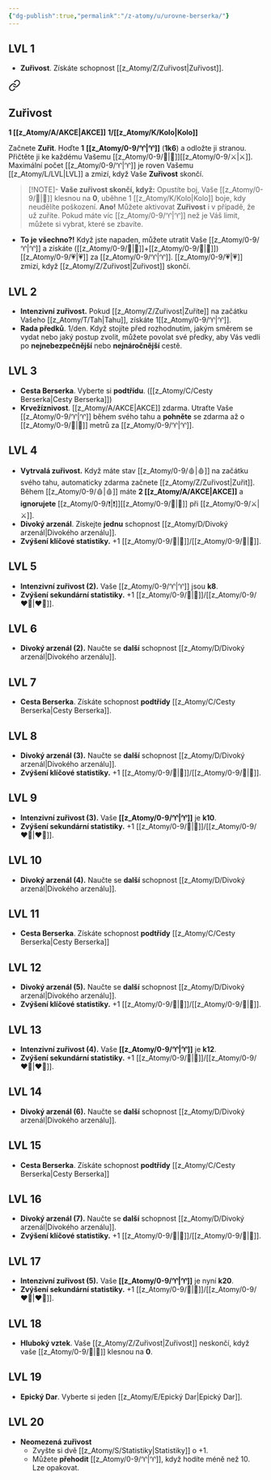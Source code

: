 ```yaml
---
{"dg-publish":true,"permalink":"/z-atomy/u/urovne-berserka/"}
---
```


## LVL 1
- **Zuřivost**. Získáte schopnost [[z_Atomy/Z/Zuřivost\|Zuřivost]].

<div class="transclusion internal-embed is-loaded"><a class="markdown-embed-link" href="/z-atomy/z/zurivost/" aria-label="Open link"><svg xmlns="http://www.w3.org/2000/svg" width="24" height="24" viewBox="0 0 24 24" fill="none" stroke="currentColor" stroke-width="2" stroke-linecap="round" stroke-linejoin="round" class="svg-icon lucide-link"><path d="M10 13a5 5 0 0 0 7.54.54l3-3a5 5 0 0 0-7.07-7.07l-1.72 1.71"></path><path d="M14 11a5 5 0 0 0-7.54-.54l-3 3a5 5 0 0 0 7.07 7.07l1.71-1.71"></path></svg></a><div class="markdown-embed">




## Zuřivost
**1 [[z_Atomy/A/AKCE\|AKCE]]**
**1/[[z_Atomy/K/Kolo\|Kolo]]**

Začnete **Zuřit**. Hoďte **1** **[[z_Atomy/0-9/♈\|♈]]** (**1k6**) a odložte ji stranou. Přičtěte ji ke každému Vašemu [[z_Atomy/0-9/💪\|💪]][[z_Atomy/0-9/⚔️\|⚔️]]. 
Maximální počet [[z_Atomy/0-9/♈\|♈]] je roven Vašemu [[z_Atomy/L/LVL\|LVL]] a zmizí, když Vaše **Zuřivost** skončí.

>[!NOTE]- **Vaše zuřivost skončí, když:** 
>Opustíte boj, Vaše [[z_Atomy/0-9/💖\|💖]] klesnou na **0**, uběhne 1 [[z_Atomy/K/Kolo\|Kolo]] boje, kdy neudělíte poškození.
>**Ano!** Můžete aktivovat **Zuřivost** i v případě, že už zuříte. Pokud máte víc [[z_Atomy/0-9/♈\|♈]] než je Váš limit, můžete si vybrat, které se zbavíte.

</div></div>

- **To je všechno?!** Když jste napaden, můžete utratit Vaše [[z_Atomy/0-9/♈\|♈]] a získáte ([[z_Atomy/0-9/💪\|💪]]+[[z_Atomy/0-9/🎯\|🎯]]) [[z_Atomy/0-9/💗\|💗]] za [[z_Atomy/0-9/♈\|♈]]. [[z_Atomy/0-9/💗\|💗]] zmizí, když [[z_Atomy/Z/Zuřivost\|Zuřivost]] skončí.
## LVL 2
- **Intenzivní zuřivost.** Pokud [[z_Atomy/Z/Zuřivost\|Zuříte]] na začátku Vašeho [[z_Atomy/T/Tah\|Tahu]], získáte 1[[z_Atomy/0-9/♈\|♈]].
- **Rada předků**. 1/den. Když stojíte před rozhodnutím, jakým směrem se vydat nebo jaký postup zvolit, můžete povolat své předky, aby Vás vedli po **nejnebezpečnější** nebo **nejnáročnější** cestě.
## LVL 3
- **Cesta Berserka**. Vyberte si **podtřídu**. ([[z_Atomy/C/Cesty Berserka\|Cesty Berserka]])
- **Krvežíznivost**. [[z_Atomy/A/AKCE\|AKCE]] zdarma. Utraťte Vaše [[z_Atomy/0-9/♈\|♈]] během svého tahu a **pohněte** se zdarma až o [[z_Atomy/0-9/🎯\|🎯]] metrů za [[z_Atomy/0-9/♈\|♈]].
## LVL 4
- **Vytrvalá zuřivost.** Když máte stav [[z_Atomy/0-9/🩸\|🩸]] na začátku svého tahu, automaticky zdarma začnete [[z_Atomy/Z/Zuřivost\|Zuřit]]. Během [[z_Atomy/0-9/🩸\|🩸]] máte **2 [[z_Atomy/A/AKCE\|AKCE]]** a **ignorujete** [[z_Atomy/0-9/❗\|❗]][[z_Atomy/0-9/💪\|💪]] při [[z_Atomy/0-9/⚔️\|⚔️]].
- **Divoký arzenál**. Získejte **jednu** schopnost [[z_Atomy/D/Divoký arzenál\|Divokého arzenálu]].
- **Zvýšení klíčové statistiky.** +1 [[z_Atomy/0-9/💪\|💪]]/[[z_Atomy/0-9/🎯\|🎯]].
## LVL 5
- **Intenzivní zuřivost (2).** Vaše [[z_Atomy/0-9/♈\|♈]] jsou **k8**.
- **Zvýšení sekundární statistiky.** +1 [[z_Atomy/0-9/📖\|📖]]/[[z_Atomy/0-9/❤️‍🔥\|❤️‍🔥]].
## LVL 6
- **Divoký arzenál (2).** Naučte se **další** schopnost [[z_Atomy/D/Divoký arzenál\|Divokého arzenálu]].
## LVL 7
- **Cesta Berserka**. Získáte schopnost **podtřídy** [[z_Atomy/C/Cesty Berserka\|Cesty Berserka]].
## LVL 8
- **Divoký arzenál (3).** Naučte se **další** schopnost [[z_Atomy/D/Divoký arzenál\|Divokého arzenálu]].
- **Zvýšení klíčové statistiky.** +1 [[z_Atomy/0-9/💪\|💪]]/[[z_Atomy/0-9/🎯\|🎯]].
## LVL 9
- **Intenzivní zuřivost (3).** Vaše **[[z_Atomy/0-9/♈\|♈]]** je **k10**.
- **Zvýšení sekundární statistiky.** +1 [[z_Atomy/0-9/📖\|📖]]/[[z_Atomy/0-9/❤️‍🔥\|❤️‍🔥]].
## LVL 10
- **Divoký arzenál (4).** Naučte se **další** schopnost [[z_Atomy/D/Divoký arzenál\|Divokého arzenálu]].
## LVL 11
- **Cesta Berserka**. Získáte schopnost **podtřídy** [[z_Atomy/C/Cesty Berserka\|Cesty Berserka]]
## LVL 12
- **Divoký arzenál (5).** Naučte se **další** schopnost [[z_Atomy/D/Divoký arzenál\|Divokého arzenálu]].
- **Zvýšení klíčové statistiky.** +1 [[z_Atomy/0-9/💪\|💪]]/[[z_Atomy/0-9/🎯\|🎯]].
## LVL 13
- **Intenzivní zuřivost (4).** Vaše **[[z_Atomy/0-9/♈\|♈]]** je **k12**.
- **Zvýšení sekundární statistiky.** +1 [[z_Atomy/0-9/📖\|📖]]/[[z_Atomy/0-9/❤️‍🔥\|❤️‍🔥]].
## LVL 14
- **Divoký arzenál (6).** Naučte se **další** schopnost [[z_Atomy/D/Divoký arzenál\|Divokého arzenálu]].
## LVL 15
- **Cesta Berserka**. Získáte schopnost **podtřídy** [[z_Atomy/C/Cesty Berserka\|Cesty Berserka]]
## LVL 16
- **Divoký arzenál (7).** Naučte se **další** schopnost [[z_Atomy/D/Divoký arzenál\|Divokého arzenálu]].
- **Zvýšení klíčové statistiky.** +1 [[z_Atomy/0-9/💪\|💪]]/[[z_Atomy/0-9/🎯\|🎯]].
## LVL 17
- **Intenzivní zuřivost (5).** Vaše **[[z_Atomy/0-9/♈\|♈]]** je nyní **k20**.
- **Zvýšení sekundární statistiky.** +1 [[z_Atomy/0-9/📖\|📖]]/[[z_Atomy/0-9/❤️‍🔥\|❤️‍🔥]].
## LVL 18
- **Hluboký vztek**. Vaše [[z_Atomy/Z/Zuřivost\|Zuřivost]] neskončí, když vaše [[z_Atomy/0-9/💖\|💖]] klesnou na **0**.
## LVL 19
- **Epický Dar**. Vyberte si jeden [[z_Atomy/E/Epický Dar\|Epický Dar]].
## LVL 20
- **Neomezená zuřivost** 
	- Zvyšte si dvě [[z_Atomy/S/Statistiky\|Statistiky]] o +1.
	- Můžete **přehodit** [[z_Atomy/0-9/♈\|♈]], když hodíte méně než 10. Lze opakovat.